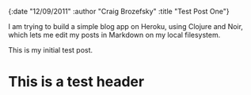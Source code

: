 {:date "12/09/2011" :author "Craig Brozefsky" :title "Test Post One"}

I am trying to build a simple blog app on Heroku, using Clojure and
Noir, which lets me edit my posts in Markdown on my local filesystem.

This is my initial test post.

# This is a test header